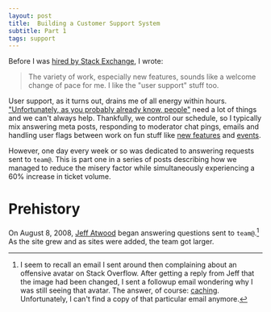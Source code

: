 ```yaml
---
layout: post
title:  Building a Customer Support System
subtitle: Part 1
tags: support
---
```


Before I was
[hired by Stack Exchange](http://blog.stackoverflow.com/2013/08/please-welcome-jon-ericson-community-manager/),
I wrote:

> The variety of work, especially new features, sounds like a welcome
change of pace for me.  I like the "user support" stuff too.

User support, as it turns out, drains me of all energy within
hours. ["Unfortunately, as you probably already know, people"](https://twitter.com/horse_ebooks/status/228032106859749377)
need a lot of things and we can't always help. Thankfully, we control
our schedule, so I typically mix answering meta posts, responding to
moderator chat pings, emails and handling user flags between work on
fun stuff like
[new features](http://meta.stackexchange.com/q/234259/1438) and
[events](http://blog.stackoverflow.com/2014/12/winter-bash-2014/).

However, one day every week or so was dedicated to answering requests
sent to `team@`. This is part one in a series of posts describing how
we managed to reduce the misery factor while simultaneously
experiencing a 60% increase in ticket volume.

# Prehistory

On August 8, 2008, [Jeff Atwood](http://blog.codinghorror.com/) began
answering questions sent to `team@`.[^1] As the site grew and as sites
were added, the team got larger.

[^1]:

    I seem to recall an email I sent around then complaining about an
offensive avatar on Stack Overflow.  After getting a reply from Jeff
that the image had been changed, I sent a followup email wondering why
I was still seeing that avatar. The answer, of course:
[caching](http://meta.stackexchange.com/a/221414/1438). Unfortunately,
I can't find a copy of that particular email anymore.
